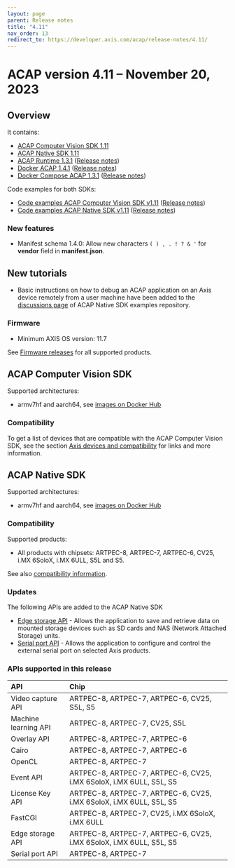 ```yaml
---
layout: page
parent: Release notes
title: "4.11"
nav_order: 13
redirect_to: https://developer.axis.com/acap/release-notes/4.11/
---
```


# ACAP version 4.11 – November 20, 2023

## Overview

It contains:

- [ACAP Computer Vision SDK 1.11](#acap-computer-vision-sdk)
- [ACAP Native SDK 1.11](#acap-native-sdk)
- [ACAP Runtime 1.3.1](https://github.com/AxisCommunications/acap-runtime/tree/1.3.1)
  ([Release notes](https://github.com/AxisCommunications/acap-runtime/releases/tag/1.3.1))
- [Docker ACAP 1.4.1](https://github.com/AxisCommunications/docker-acap/tree/1.4.1)
  ([Release notes](https://github.com/AxisCommunications/docker-acap/releases/tag/1.4.1))
- [Docker Compose ACAP 1.3.1](https://github.com/AxisCommunications/docker-compose-acap/tree/1.3.1)
  ([Release notes](https://github.com/AxisCommunications/docker-compose-acap/releases/tag/1.3.1))

Code examples for both SDKs:

- [Code examples ACAP Computer Vision SDK v1.11](https://github.com/AxisCommunications/acap-computer-vision-sdk-examples/tree/v1.11)
  ([Release notes](https://github.com/AxisCommunications/acap-computer-vision-sdk-examples/releases/tag/v1.11))
- [Code examples ACAP Native SDK v1.11](https://github.com/AxisCommunications/acap-native-sdk-examples/tree/v1.11)
  ([Release notes](https://github.com/AxisCommunications/acap-native-sdk-examples/releases/tag/v1.11))

### New features

- Manifest schema 1.4.0: Allow new characters `( ) , . ! ? & '` for **vendor** field in **manifest.json**.

## New tutorials

- Basic instructions on how to debug an ACAP application on an Axis device remotely from a user machine have been added to the [discussions page](https://github.com/AxisCommunications/acap-native-sdk-examples/discussions/145) of ACAP Native SDK examples repository.

### Firmware

- Minimum AXIS OS version: 11.7

See [Firmware releases](https://www.axis.com/support/firmware) for all supported products.

## ACAP Computer Vision SDK

Supported architectures:

- armv7hf and aarch64, see [images on Docker Hub](https://hub.docker.com/r/axisecp/acap-computer-vision-sdk)

### Compatibility

To get a list of devices that are compatible with the ACAP Computer Vision SDK, see the section [Axis devices and compatibility](../axis-devices-and-compatibility/index#acap-computer-vision-sdk-hardware-compatibility) for links and more information.

## ACAP Native SDK

Supported architectures:

- armv7hf and aarch64, see [images on Docker Hub](https://hub.docker.com/r/axisecp/acap-native-sdk)

### Compatibility

Supported products:

- All products with chipsets: ARTPEC-8, ARTPEC-7, ARTPEC-6, CV25, i.MX 6SoloX, i.MX 6ULL, S5L and S5.

See also [compatibility information](../axis-devices-and-compatibility).

### Updates

The following APIs are added to the ACAP Native SDK

- [Edge storage API](../api/native-sdk-api#edge-storage-api) - Allows the application to save and retrieve data on mounted storage devices such as SD cards and NAS (Network Attached Storage) units.
- [Serial port API](../api/native-sdk-api#serial-port-api) - Allows the application to configure and control the external serial port on selected Axis products.

### APIs supported in this release

API                  | Chip
:--                  | :--
Video capture API    | ARTPEC-8, ARTPEC-7, ARTPEC-6, CV25, S5L, S5
Machine learning API | ARTPEC-8, ARTPEC-7, CV25, S5L
Overlay API          | ARTPEC-8, ARTPEC-7, ARTPEC-6
Cairo                | ARTPEC-8, ARTPEC-7, ARTPEC-6
OpenCL               | ARTPEC-8, ARTPEC-7
Event API            | ARTPEC-8, ARTPEC-7, ARTPEC-6, CV25, i.MX 6SoloX, i.MX 6ULL, S5L, S5
License Key API      | ARTPEC-8, ARTPEC-7, ARTPEC-6, CV25, i.MX 6SoloX, i.MX 6ULL, S5L, S5
FastCGI              | ARTPEC-8, ARTPEC-7, CV25, i.MX 6SoloX, i.MX 6ULL
Edge storage API     | ARTPEC-8, ARTPEC-7, ARTPEC-6, CV25, i.MX 6SoloX, i.MX 6ULL, S5L, S5
Serial port API      | ARTPEC-8, ARTPEC-7
